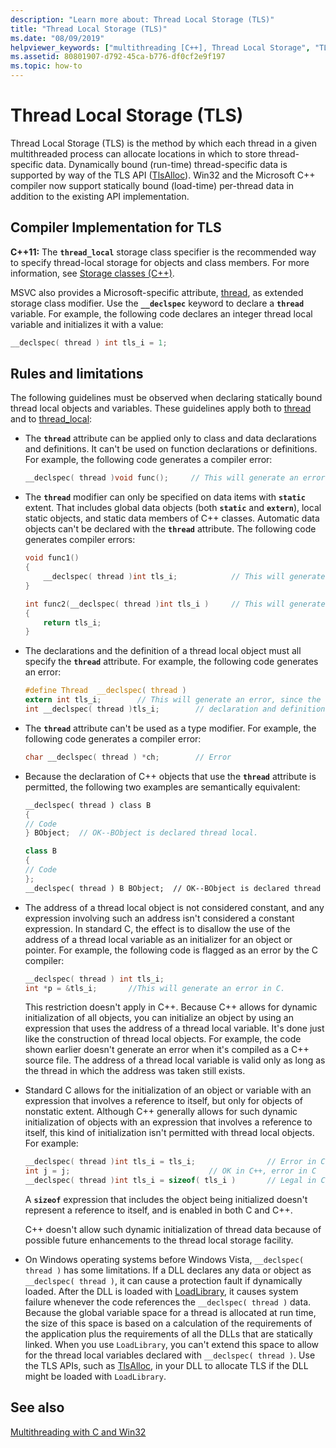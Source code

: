 ```yaml
---
description: "Learn more about: Thread Local Storage (TLS)"
title: "Thread Local Storage (TLS)"
ms.date: "08/09/2019"
helpviewer_keywords: ["multithreading [C++], Thread Local Storage", "TLS [C++]", "threading [C++], Thread Local Storage", "storing thread-specific data", "thread attribute", "Thread Local Storage [C++]"]
ms.assetid: 80801907-d792-45ca-b776-df0cf2e9f197
ms.topic: how-to
---
```

# Thread Local Storage (TLS)

Thread Local Storage (TLS) is the method by which each thread in a given multithreaded process can allocate locations in which to store thread-specific data. Dynamically bound (run-time) thread-specific data is supported by way of the TLS API ([TlsAlloc](/windows/win32/api/processthreadsapi/nf-processthreadsapi-tlsalloc)). Win32 and the Microsoft C++ compiler now support statically bound (load-time) per-thread data in addition to the existing API implementation.

## <a name="_core_compiler_implementation_for_tls"></a> Compiler Implementation for TLS

**C++11:**  The **`thread_local`** storage class specifier is the recommended way to specify thread-local storage for objects and class members. For more information, see [Storage classes (C++)](../cpp/storage-classes-cpp.md).

MSVC also provides a Microsoft-specific attribute, [thread](../cpp/thread.md), as extended storage class modifier. Use the **`__declspec`** keyword to declare a **`thread`** variable. For example, the following code declares an integer thread local variable and initializes it with a value:

```C
__declspec( thread ) int tls_i = 1;
```

## Rules and limitations

The following guidelines must be observed when declaring statically bound thread local objects and variables. These guidelines apply both to [thread](../cpp/thread.md) and to [thread_local](../cpp/storage-classes-cpp.md):

- The **`thread`** attribute can be applied only to class and data declarations and definitions. It can't be used on function declarations or definitions. For example, the following code generates a compiler error:

    ```C
    __declspec( thread )void func();     // This will generate an error.
    ```

- The **`thread`** modifier can only be specified on data items with **`static`** extent. That includes global data objects (both **`static`** and **`extern`**), local static objects, and static data members of C++ classes. Automatic data objects can't be declared with the **`thread`** attribute. The following code generates compiler errors:

    ```C
    void func1()
    {
        __declspec( thread )int tls_i;            // This will generate an error.
    }

    int func2(__declspec( thread )int tls_i )     // This will generate an error.
    {
        return tls_i;
    }
    ```

- The declarations and the definition of a thread local object must all specify the **`thread`** attribute. For example, the following code generates an error:

    ```C
    #define Thread  __declspec( thread )
    extern int tls_i;        // This will generate an error, since the
    int __declspec( thread )tls_i;        // declaration and definition differ.
    ```

- The **`thread`** attribute can't be used as a type modifier. For example, the following code generates a compiler error:

    ```C
    char __declspec( thread ) *ch;        // Error
    ```

- Because the declaration of C++ objects that use the **`thread`** attribute is permitted, the following two examples are semantically equivalent:

    ```cpp
    __declspec( thread ) class B
    {
    // Code
    } BObject;  // OK--BObject is declared thread local.

    class B
    {
    // Code
    };
    __declspec( thread ) B BObject;  // OK--BObject is declared thread local.
    ```

- The address of a thread local object is not considered constant, and any expression involving such an address isn't considered a constant expression. In standard C, the effect is to disallow the use of the address of a thread local variable as an initializer for an object or pointer. For example, the following code is flagged as an error by the C compiler:

    ```C
    __declspec( thread ) int tls_i;
    int *p = &tls_i;       //This will generate an error in C.
    ```

   This restriction doesn't apply in C++. Because C++ allows for dynamic initialization of all objects, you can initialize an object by using an expression that uses the address of a thread local variable. It's done just like the construction of thread local objects. For example, the code shown earlier doesn't generate an error when it's compiled as a C++ source file. The address of a thread local variable is valid only as long as the thread in which the address was taken still exists.

- Standard C allows for the initialization of an object or variable with an expression that involves a reference to itself, but only for objects of nonstatic extent. Although C++ generally allows for such dynamic initialization of objects with an expression that involves a reference to itself, this kind of initialization isn't permitted with thread local objects. For example:

    ```C
    __declspec( thread )int tls_i = tls_i;                // Error in C and C++
    int j = j;                               // OK in C++, error in C
    __declspec( thread )int tls_i = sizeof( tls_i )       // Legal in C and C++
    ```

   A **`sizeof`** expression that includes the object being initialized doesn't represent a reference to itself, and is enabled in both C and C++.

   C++ doesn't allow such dynamic initialization of thread data because of possible future enhancements to the thread local storage facility.

- On Windows operating systems before Windows Vista, `__declspec( thread )` has some limitations. If a DLL declares any data or object as `__declspec( thread )`, it can cause a protection fault if dynamically loaded. After the DLL is loaded with [LoadLibrary](/windows/win32/api/libloaderapi/nf-libloaderapi-loadlibraryw), it causes system failure whenever the code references the `__declspec( thread )` data. Because the global variable space for a thread is allocated at run time, the size of this space is based on a calculation of the requirements of the application plus the requirements of all the DLLs that are statically linked. When you use `LoadLibrary`, you can't extend this space to allow for the thread local variables declared with `__declspec( thread )`. Use the TLS APIs, such as [TlsAlloc](/windows/win32/api/processthreadsapi/nf-processthreadsapi-tlsalloc), in your DLL to allocate TLS if the DLL might be loaded with `LoadLibrary`.

## See also

[Multithreading with C and Win32](multithreading-with-c-and-win32.md)
